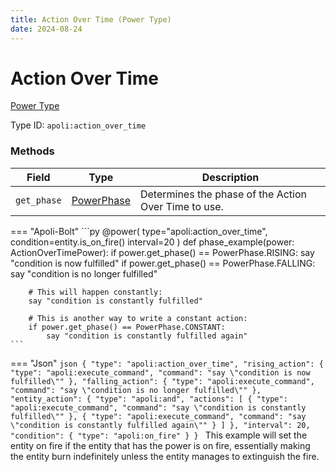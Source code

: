 ```yaml
---
title: Action Over Time (Power Type)
date: 2024-08-24
---
```


# Action Over Time

[Power Type](../power_types.md)

Type ID: `apoli:action_over_time`


### Methods

| Field       | Type | Description | 
|-------------|------|-------------|
| `get_phase` | [PowerPhase](../data_types/power_phase.md) | Determines the phase of the Action Over Time to use. | 

=== "Apoli-Bolt"
    ```py
    @power(
        type="apoli:action_over_time", 
        condition=entity.is_on_fire()
        interval=20
    )
    def phase_example(power: ActionOverTimePower):
        if power.get_phase() == PowerPhase.RISING:
            say "condition is now fulfilled"
        if power.get_phase() == PowerPhase.FALLING:
            say "condition is no longer fulfilled"
        
        # This will happen constantly:
        say "condition is constantly fulfilled"

        # This is another way to write a constant action:
        if power.get_phase() == PowerPhase.CONSTANT:
            say "condition is constantly fulfilled again"
    ```
=== "Json"
    ```json
    {
        "type": "apoli:action_over_time",
        "rising_action": {
            "type": "apoli:execute_command",
            "command": "say \"condition is now fulfilled\""
        },
        "falling_action": {
            "type": "apoli:execute_command",
            "command": "say \"condition is no longer fulfilled\""
        },
        "entity_action": {
            "type": "apoli:and",
            "actions": [
                {
                    "type": "apoli:execute_command",
                    "command": "say \"condition is constantly fulfilled\""
                },
                {
                    "type": "apoli:execute_command",
                    "command": "say \"condition is constantly fulfilled again\""
                }
            ]
        },
        "interval": 20,
        "condition": {
            "type": "apoli:on_fire"
        }
    }
    ```
This example will set the entity on fire if the entity that has the power is on fire, essentially making the entity burn indefinitely unless the entity manages to extinguish the fire.
